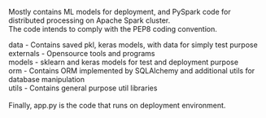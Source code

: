 Mostly contains ML models for deployment, and PySpark code for distributed processing on Apache Spark cluster.
<br>
The code intends to comply with the PEP8 coding convention.

data - Contains saved pkl, keras models, with data for simply test purpose
<br>
externals - Opensource tools and programs
<br>
models - sklearn and keras models for test and deployment purpose
<br>
orm - Contains ORM implemented by SQLAlchemy and additional utils for database manipulation
<br>
utils - Contains general purpose util libraries
<br>
<br>
Finally, app.py is the code that runs on deployment environment.
